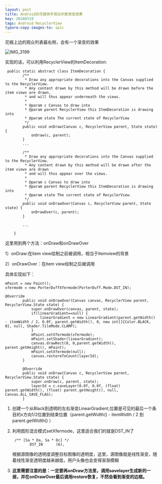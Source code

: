 ```yaml
---
layout: post
title: Android仿花椒快手观众列表渐变效果
key: 20180319
tags: Android RecyclerView
typora-copy-images-to: ipic
---
```


花椒上边的观众列表最右侧，会有一个渐变的效果

![IMG_3199](http://oon96myva.bkt.clouddn.com/md/uwd3c.jpg)

<!--more-->

实现的话，可以利用RecyclerView的ItemDecoration:

```
 public static abstract class ItemDecoration {
        /**
         * Draw any appropriate decorations into the Canvas supplied to the RecyclerView.
         * Any content drawn by this method will be drawn before the item views are drawn,
         * and will thus appear underneath the views.
         *
         * @param c Canvas to draw into
         * @param parent RecyclerView this ItemDecoration is drawing into
         * @param state The current state of RecyclerView
         */
        public void onDraw(Canvas c, RecyclerView parent, State state) {
            onDraw(c, parent);
        }
        ...
      
        /**
         * Draw any appropriate decorations into the Canvas supplied to the RecyclerView.
         * Any content drawn by this method will be drawn after the item views are drawn
         * and will thus appear over the views.
         *
         * @param c Canvas to draw into
         * @param parent RecyclerView this ItemDecoration is drawing into
         * @param state The current state of RecyclerView.
         */
        public void onDrawOver(Canvas c, RecyclerView parent, State state) {
            onDrawOver(c, parent);
        }
        
        ...

    }

```

这里用到两个方法：onDraw和onDrawOver

1）onDraw:在item view绘制之前被调用，相当于itemview的背景

2）onDrawOver：在item view绘制之后被调用

具体实现如下：

```
mPaint = new Paint();
xfermode = new PorterDuffXfermode(PorterDuff.Mode.DST_IN);

@Override
        public void onDrawOver(Canvas canvas, RecyclerView parent, RecyclerView.State state) {
            super.onDrawOver(canvas, parent, state);
            if(linearGradient==null) {
                linearGradient = new LinearGradient(parent.getWidth() - itemWidth / 2, 0.0f, parent.getWidth(), 0, new int[]{Color.BLACK, 0}, null, Shader.TileMode.CLAMP);
            }
            mPaint.setXfermode(xfermode);
            mPaint.setShader(linearGradient);
            canvas.drawRect(0, 0,parent.getWidth(), parent.getHeight(), mPaint);
            mPaint.setXfermode(null);
            canvas.restoreToCount(layerId);
        }

        @Override
        public void onDraw(Canvas c, RecyclerView parent, RecyclerView.State state) {
            super.onDraw(c, parent, state);
            layerId = c.saveLayer(0.0f, 0.0f, (float) parent.getWidth(), (float) parent.getHeight(), null, Canvas.ALL_SAVE_FLAG);
        }
```

1. 创建一个从Black到透明的左右渐变LinearGradient,位置是可见的最后一个条目的x方向1/2位置到结束位置（parent.getWidth() - itemWidth / 2   到parent.getWidth() ）

2. 利用图形混合模式setXfermode，这里适合我们的就是DST_IN了

   ```
    /** [Sa * Da, Sa * Dc] */
           DST_IN      (6),
   ```

   根据源图像的透明度调整目标图像的透明度，这里，源图像就是线性渐变，随着线性渐变透明度越来越低，用户头像也会变得渐渐模糊

3. **这里需要注意的是：一定要再onDraw方法里，调用savelayer生成新的一层，并在onDrawOver最后调用restore恢复，不然会看到渐变的边框。**

